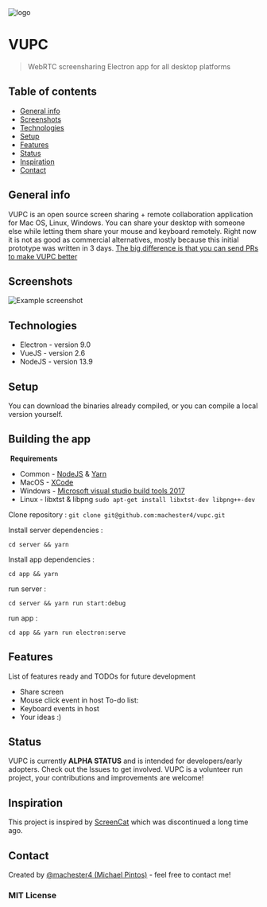 <img src="https://github.com//machester4/vupc/blob/master/logo.png?raw=true" title="" alt="logo" data-align="center">

# **VUPC**

> WebRTC screensharing Electron app for all desktop platforms

## Table of contents

* [General info](#general-info)
* [Screenshots](#screenshots)
* [Technologies](#technologies)
* [Setup](#setup)
* [Features](#features)
* [Status](#status)
* [Inspiration](#inspiration)
* [Contact](#contact)
  
## General info
  
VUPC is an open source screen sharing + remote collaboration application for Mac OS, Linux, Windows. You can share your desktop with someone else while letting them share your mouse and keyboard remotely. Right now it is not as good as commercial alternatives, mostly because this initial prototype was written in 3 days. [The big difference is that you can send PRs to make VUPC better](https://github.com/machester4/vupc)
  
## Screenshots
  ![Example screenshot](https://github.com/machester4/vupc/blob/master/screenshot.png?raw=true)
  
## Technologies
* Electron - version 9.0
* VueJS - version 2.6
* NodeJS - version 13.9
  
## Setup
You can download the binaries already compiled, or you can compile a local version yourself.
  
  ## Building the app
  
   **Requirements**
  - Common - [NodeJS](https://nodejs.org/en/) & [Yarn](https://classic.yarnpkg.com/en/docs/install) 
  - MacOS - [XCode](https://apps.apple.com/us/app/xcode/id497799835?mt=12)
  - Windows - [Microsoft visual studio build tools 2017](https://chocolatey.org/packages/visualstudio2017buildtools)
  - Linux - libxtst & libpng `sudo apt-get install libxtst-dev libpng++-dev`
  
  
  
  Clone repository :
  `git clone git@github.com:machester4/vupc.git`
  
  
  
  Install server dependencies :
  
  `cd server && yarn`
  
  
  
  Install app dependencies :
  
  `cd app && yarn`
  
  
  
  run server :
  
  `cd server && yarn run start:debug`
  
  
  
  run app :
  
  `cd app && yarn run electron:serve`
  
  
  
## Features
  
List of features ready and TODOs for future development
* Share screen
* Mouse click event in host
  To-do list:
* Keyboard events in host
* Your ideas :)
  
## Status
  
VUPC is currently **ALPHA STATUS** and is intended for developers/early adopters. Check out the Issues to get involved. VUPC is a volunteer run project, your contributions and improvements are welcome!
  
  ## Inspiration
  
  This project is inspired by [ScreenCat](https://github.com/maxogden/screencat) which was discontinued a long time ago.
  
  ## Contact
  
  Created by [@machester4 (Michael Pintos)](https://github.com/machester4) - feel free to contact me!

### MIT License


